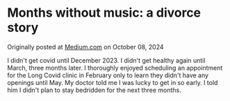 # Months without music: a divorce story

Originally posted at <a href="https://markwiemer.medium.com/months-without-music-a-divorce-story-f3cec31c9879">Medium.com</a> on October 08, 2024

I didn't get covid until December 2023. I didn't get healthy again until March, three months later. I thoroughly enjoyed scheduling an appointment for the Long Covid clinic in February only to learn they didn't have any openings until May. My doctor told me I was lucky to get in so early. I told him I didn't plan to stay bedridden for the next three months.
